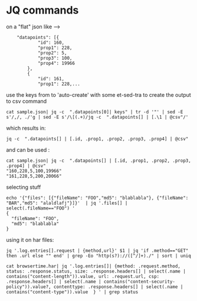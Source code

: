 # JQ commands

on a "flat" json like -->
``` {
	"datapoints": [{
			"id": 160,
			"prop1": 228,
			"prop2": 5,
			"prop3": 100,
			"prop4": 19966
		},
		{
			"id": 161,
			"prop1": 228,... 
```

use the keys from to 'auto-create' with some et-sed-tra to create the output to csv command

```
cat sample.json| jq -c  ".datapoints[0]| keys" | tr -d '"' | sed -E s'/,/, ./'g | sed -E s'/\[(.+)/jq -c  ".datapoints[] | [.\1 | @csv"/' 
```

which results in:  
```
jq -c  ".datapoints[] | [.id, .prop1, .prop2, .prop3, .prop4] | @csv" 
```

and can be used :
```
cat sample.json| jq -c  ".datapoints[] | [.id, .prop1, .prop2, .prop3, .prop4] | @csv"
"160,228,5,100,19966"
"161,228,5,200,20066"
```

selecting stuff
```
echo '{"files": [{"fileName": "FOO","md5": "blablabla"}, {"fileName": "BAR","md5": "alaldlafj"}]}'  | jq '.files[] | select(.fileName=="FOO") '
{
  "fileName": "FOO",
  "md5": "blablabla"
}
```

using it on har files:

```
jq '.log.entries[].request | {method,url}' $1 | jq 'if .method=="GET" then .url else "" end' | grep -Eo "http(s?)://([^/]+)./" | sort | uniq
```

```
cat browsertime.har| jq '.log.entries[]| {method: .request.method, status: .response.status, size: .response.headers[] | select(.name | contains("content-length")).value, url: .request.url, csp: .response.headers[] | select(.name | contains("content-security-policy")).value?, contenttype: .response.headers[] | select(.name | contains("content-type")).value  } ' | grep status
```

